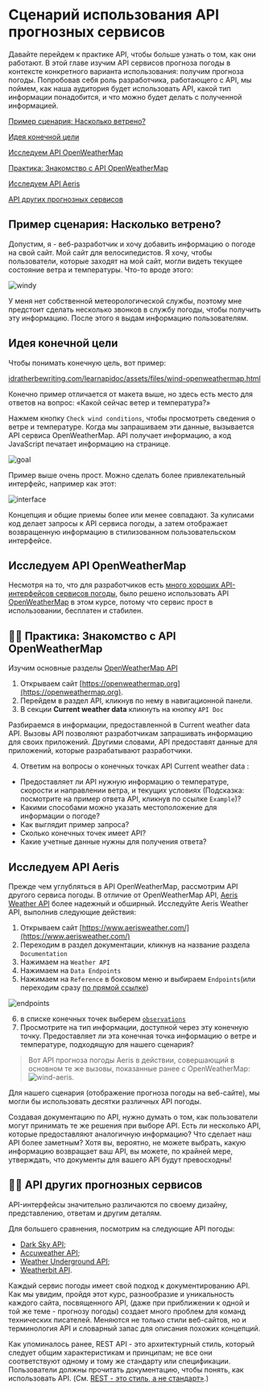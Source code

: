 # Сценарий использования API прогнозных сервисов

Давайте перейдем к практике API, чтобы больше узнать о том, как они работают. В этой главе изучим API сервисов прогноза погоды в контексте конкретного варианта использования: получим прогноза погоды. Попробовав себя роль разработчика, работающего с API, мы поймем, как наша аудитория будет использовать API, какой тип информации понадобится, и что можно будет делать с полученной информацией.

[Пример сценария: Насколько ветрено?](#windy)

[Идея конечной цели](#endGol)

[Исследуем API OpenWeatherMap](#OpenWeatherMap)

[Практика: Знакомство с API OpenWeatherMap](#familiar)

[Исследуем API Aeris](#aeris)

[API других прогнозных сервисов](#weatherAPI)

<a name="windy"></a>
## Пример сценария: Насколько ветрено?

Допустим, я - веб-разработчик и хочу добавить информацию о погоде на свой сайт. Мой сайт для велосипедистов. Я хочу, чтобы пользователи, которые заходят на мой сайт, могли видеть текущее состояние ветра и температуры. Что-то вроде этого:

![windy](pics/1.jpg)

У меня нет собственной метеорологической службы, поэтому мне предстоит сделать несколько звонков в службу погоды, чтобы получить эту информацию. После этого я выдам информацию пользователям.

<a name="endGol"></a>
## Идея конечной цели

Чтобы понимать конечную цель, вот пример:

[idratherbewriting.com/learnapidoc/assets/files/wind-openweathermap.html](idratherbewriting.com/learnapidoc/assets/files/wind-openweathermap.html)

Конечно пример отличается от макета выше, но здесь есть место для ответов на вопрос: «Какой сейчас ветер и температура?»

Нажмем кнопку `Check wind conditions`, чтобы просмотреть сведения о ветре и температуре. Когда мы запрашиваем эти данные, вызывается API сервиса OpenWeatherMap. API получает информацию, а код JavaScript печатает информацию на странице.

![goal](pics/2.png)

Пример выше очень прост. Можно сделать более привлекательный интерфейс, например как этот:

![interface](pics/3.png)

Концепция и общие приемы более или менее совпадают. За кулисами код делает запросы к API сервиса погоды, а затем отображает возвращенную информацию в стилизованном пользовательском интерфейсе.

<a name="OpenWeatherMap"></a>
## Исследуем API OpenWeatherMap

Несмотря на то, что для разработчиков есть [много хороших API-интерфейсов сервисов погоды](https://superdevresources.com/weather-forecast-api-for-developing-apps/), было решено использовать API [OpenWeatherMap](https://openweathermap.org/)  в этом курсе, потому что сервис прост в использовании, бесплатен и стабилен.

<a name="familiar"></a>
## 👨‍💻 Практика: Знакомство с API OpenWeatherMap

Изучим основные разделы [OpenWeatherMap API](https://openweathermap.org/api/)

1. Открываем сайт [https://openweathermap.org](https://openweathermap.org).
2. Перейдем в раздел API, кликнув по нему в навигационной панели.
3. В секции **Current weather data** кликнуть на кнопку `API Doc`

Разбираемся в информации, предоставленной в Current weather data API. Вызовы API позволяют разработчикам запрашивать информацию для своих приложений. Другими словами, API предоставят данные для приложений, которые разрабатывают разработчики.

4. Ответим на вопросы о конечных точках API Current weather data :

 - Предоставляет ли API нужную информацию о температуре, скорости и направлении ветра, и текущих условиях (Подсказка: посмотрите на пример ответа API, кликнув по ссылке `Example`)?
 - Какими способами можно указать местоположение для информации о погоде?
 - Как выглядит пример запроса?
 - Сколько конечных точек имеет API?
 - Какие учетные данные нужны для получения ответа?  

<a name="aeris"></a>
## Исследуем API Aeris

Прежде чем углубляться в API OpenWeatherMap, рассмотрим API другого сервиса погоды. В отличие от OpenWeatherMap API, [Aeris Weather API](#familiar) более надежный и обширный. Исследуйте Aeris Weather API, выполнив следующие действия:

1. Открываем сайт [https://www.aerisweather.com/](https://www.aerisweather.com/)
2. Переходим в раздел документации, кликнув на название раздела `Documentation`
3. Нажимаем на `Weather API`
4. Нажимаем на `Data Endpoints`
5. Нажимаем на `Reference` в боковом меню и выбираем `Endpoints`(или переходим сразу [по прямой ссылке](https://www.aerisweather.com/support/docs/api/reference/endpoints/))

![endpoints](pics/4.png)

6. в списке конечных точек выберем [`observations`](https://www.aerisweather.com/support/docs/api/reference/endpoints/observations/)
7. Просмотрите на тип информации, доступной через эту конечную точку. Предоставляет ли эта конечная точка информацию о ветре и температуре, подходящую для нашего сценария?

> Вот API прогноза погоды Aeris в действии, совершающий в основном те же вызовы, показанные ранее с OpenWeatherMap: ![wind-aeris](pics/2.jpg).

Для нашего сценария (отображение прогноза погоды на веб-сайте), мы могли бы использовать десятки различных API погоды.

Создавая документацию по API, нужно думать о том, как пользователи могут принимать те же решения при выборе API. Есть ли несколько API, которые предоставляют аналогичную информацию? Что сделает наш API более заметным? Хотя вы, вероятно, не можете выбрать, какую информацию возвращает ваш API, вы можете, по крайней мере, утверждать, что документы для вашего API будут превосходны!

<a name="weatherAPI"></a>
## 👨‍💻 API других прогнозных сервисов


API-интерфейсы значительно различаются по своему дизайну, представлению, ответам и другим деталям.

Для большего сравнения, посмотрим на следующие API погоды:

- [Dark Sky API](https://darksky.net/dev);
- [Accuweather API](https://developer.accuweather.com/);
- [Weather Underground API](https://www.wunderground.com/weather/api/);
- [Weatherbit API](https://www.weatherbit.io/api).

Каждый сервис погоды имеет свой подход к документированию API. Как мы увидим, пройдя этот курс, разнообразие и уникальность каждого сайта, посвященного API, (даже при приближении к одной и той же теме - прогнозу погоды) создает много проблем для команд технических писателей. Меняются не только стили веб-сайтов, но и терминология API и словарный запас для описания похожих концепций.

Как упоминалось ранее, REST API - это архитектурный стиль, который следует общим характеристикам и принципам; не все они соответствуют одному и тому же стандарту или спецификации. Пользователи должны прочитать документацию, чтобы понять, как использовать API. (См. [REST - это стиль, а не стандарт»](../introduction-rest-api/what-is-rest-api.md#style).)

